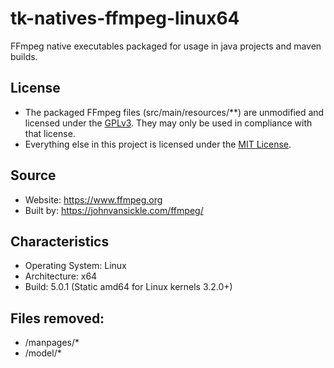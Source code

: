 # tk-natives-ffmpeg-linux64
FFmpeg native executables packaged for usage in java projects and maven builds.

## License
* The packaged FFmpeg files (src/main/resources/**) are unmodified and licensed under the [GPLv3](http://www.gnu.org/licenses/gpl-3.0.en.html). They may only be used in compliance with that license.
* Everything else in this project is licensed under the [MIT License](LICENSE).

## Source ##
* Website: https://www.ffmpeg.org
* Built by: https://johnvansickle.com/ffmpeg/

## Characteristics ##
* Operating System: Linux
* Architecture: x64
* Build: 5.0.1 (Static amd64 for Linux kernels 3.2.0+)

## Files removed: ##
* /manpages/*
* /model/*
